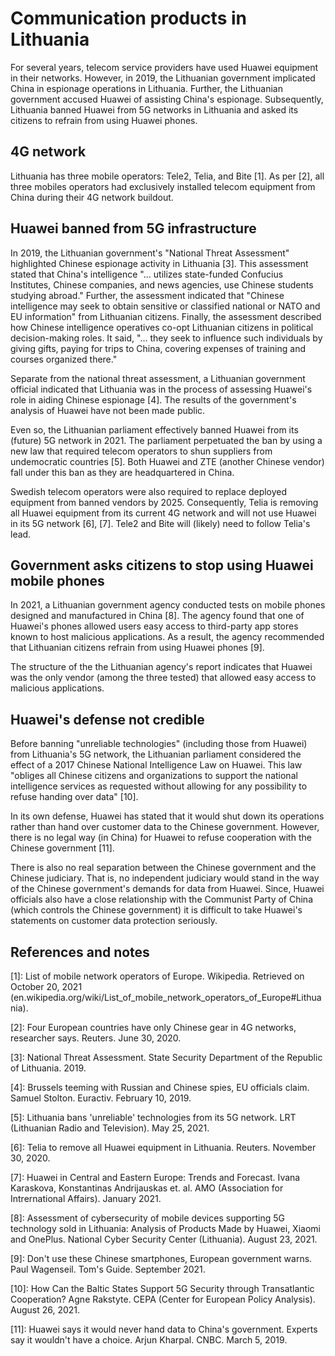 # Communication products in Lithuania
For several years, telecom service providers have used Huawei equipment in their networks. 
However, in 2019, the Lithuanian government implicated China in espionage operations in Lithuania.
Further, the Lithuanian government accused Huawei of assisting China's espionage.
Subsequently, Lithuania banned Huawei from 5G networks in Lithuania and asked its citizens to refrain from using Huawei phones.

## 4G network
Lithuania has three mobile operators: Tele2, Telia, and Bite \[1\].
As per \[2\], all three mobiles operators had exclusively installed telecom equipment from China during their 4G network buildout.

## Huawei banned from 5G infrastructure
In 2019, the Lithuanian government's "National Threat Assessment" highlighted Chinese espionage activity in Lithuania \[3\].
This assessment stated that China's intelligence "... utilizes state-funded Confucius Institutes, Chinese companies, and news agencies, use Chinese students studying abroad."
Further, the assessment indicated that "Chinese intelligence may seek to obtain sensitive or classified national or NATO and EU information" from Lithuanian citizens.
Finally, the assessment described how Chinese intelligence operatives co-opt Lithuanian citizens in political decision-making roles.
It said, "... they seek to influence such individuals by giving gifts, paying for trips to China, covering expenses of training and courses organized there."

Separate from the national threat assessment, a Lithuanian government official indicated that Lithuania was in the process of assessing Huawei's role in aiding Chinese espionage \[4\].
The results of the government's analysis of Huawei have not been made public.

Even so, the Lithuanian parliament effectively banned Huawei from its (future) 5G network in 2021.
The parliament perpetuated the ban by using a new law that required telecom operators to shun suppliers from undemocratic countries \[5\].
Both Huawei and ZTE (another Chinese vendor) fall under this ban as they are headquartered in China. 

Swedish telecom operators were also required to replace deployed equipment from banned vendors by 2025.
Consequently, Telia is removing all Huawei equipment from its current 4G network and will not use Huawei in its 5G network \[6\], \[7\].
Tele2 and Bite will (likely) need to follow Telia's lead.

## Government asks citizens to stop using Huawei mobile phones
In 2021, a Lithuanian government agency conducted tests on mobile phones designed and manufactured in China \[8\].
The agency found that one of Huawei's phones allowed users easy access to third-party app stores known to host malicious applications.
As a result, the agency recommended that Lithuanian citizens refrain from using Huawei phones \[9\].

The structure of the the Lithuanian agency's report indicates that Huawei was the only vendor (among the three tested) that allowed easy access to malicious applications.

## Huawei's defense not credible
Before banning "unreliable technologies" (including those from Huawei) from Lithuania's 5G network, the Lithuanian parliament considered the effect of a 2017 Chinese National Intelligence Law on Huawei.
This law "obliges all Chinese citizens and organizations to support the national intelligence services as requested without allowing for any possibility to refuse handing over data" \[10\].

In its own defense, Huawei has stated that it would shut down its operations rather than hand over customer data to the Chinese government.
However, there is no legal way (in China) for Huawei to refuse cooperation with the Chinese government \[11\].

There is also no real separation between the Chinese government and the Chinese judiciary.
That is, no independent judiciary would stand in the way of the Chinese government's demands for data from Huawei.
Since, Huawei officials also have a close relationship with the Communist Party of China (which controls the Chinese government) it is difficult to take Huawei's statements on customer data protection seriously.

## References and notes
\[1\]: List of mobile network operators of Europe. Wikipedia. Retrieved on October 20, 2021 (en.wikipedia.org/wiki/List_of_mobile_network_operators_of_Europe#Lithuania).

\[2\]: Four European countries have only Chinese gear in 4G networks, researcher says. Reuters. June 30, 2020.

\[3\]: National Threat Assessment. State Security Department of the Republic of Lithuania. 2019.

\[4\]: Brussels teeming with Russian and Chinese spies, EU officials claim. Samuel Stolton. Euractiv. February 10, 2019.

\[5\]: Lithuania bans 'unreliable' technologies from its 5G network. LRT (Lithuanian Radio and Television). May 25, 2021.

\[6\]: Telia to remove all Huawei equipment in Lithuania. Reuters. November 30, 2020.

\[7\]: Huawei in Central and Eastern Europe: Trends and Forecast. Ivana Karaskova, Konstantinas Andrijauskas et. al. AMO (Association for Intrernational Affairs). January 2021.

\[8\]: Assessment of cybersecurity of mobile devices supporting 5G technology sold in Lithuania: Analysis of Products Made by Huawei, Xiaomi and OnePlus. National Cyber Security Center (Lithuania). August 23, 2021.

\[9\]: Don't use these Chinese smartphones, European government warns. Paul Wagenseil. Tom's Guide. September 2021. 

\[10\]: How Can the Baltic States Support 5G Security through Transatlantic Cooperation? Agne Rakstyte. CEPA (Center for European Policy Analysis). August 26, 2021.

\[11\]: Huawei says it would never hand data to China's government. Experts say it wouldn't have a choice. Arjun Kharpal. CNBC. March 5, 2019.